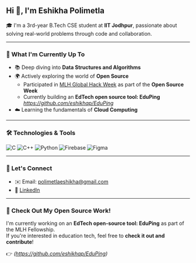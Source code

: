 ## Hi 👋, I'm Eshikha Polimetla

🎓 I'm a 3rd-year B.Tech CSE student at **IIT Jodhpur**, passionate about solving real-world problems through code and collaboration.

---

### 🌱 What I'm Currently Up To

- 📚 Deep diving into **Data Structures and Algorithms**
- 🌍 Actively exploring the world of **Open Source**
  - Participated in [MLH Global Hack Week](https://ghw.mlh.io/) as part of the **Open Source Week**
  - Currently building an **EdTech open source tool: EduPing**
    *https://github.com/eshikhap/EduPing*
- ☁️ Learning the fundamentals of **Cloud Computing**

---

### 🛠️ Technologies & Tools

![C](https://img.shields.io/badge/C-00599C?style=for-the-badge&logo=c&logoColor=white)
![C++](https://img.shields.io/badge/C++-00599C?style=for-the-badge&logo=c%2B%2B&logoColor=white)
![Python](https://img.shields.io/badge/Python-3776AB?style=for-the-badge&logo=python&logoColor=white)
![Firebase](https://img.shields.io/badge/Firebase-FFCA28?style=for-the-badge&logo=firebase&logoColor=black)
![Figma](https://img.shields.io/badge/Figma-F24E1E?style=for-the-badge&logo=figma&logoColor=white)

---

### 🤝 Let's Connect

- ✉️ Email: [polimetlaeshikha@gmail.com](mailto:polimetlaeshikha@gmail.com)
- 🔗 [LinkedIn](www.linkedin.com/in/eshikha-polimetla-65b87528a) 

---

### 🚀 Check Out My Open Source Work!

I'm currently working on an **EdTech open-source tool: EduPing** as part of the MLH Fellowship.  
If you're interested in education tech, feel free to **check it out and contribute**!

👉 *(https://github.com/eshikhap/EduPing)*

